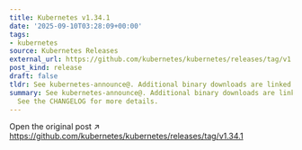 ```yaml
---
title: Kubernetes v1.34.1
date: '2025-09-10T03:28:09+00:00'
tags:
- kubernetes
source: Kubernetes Releases
external_url: https://github.com/kubernetes/kubernetes/releases/tag/v1.34.1
post_kind: release
draft: false
tldr: See kubernetes-announce@. Additional binary downloads are linked in the CHANGELOG.
summary: See kubernetes-announce@. Additional binary downloads are linked in the CHANGELOG.
  See the CHANGELOG for more details.
---
```

Open the original post ↗ https://github.com/kubernetes/kubernetes/releases/tag/v1.34.1
